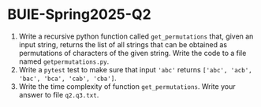 # BUIE-Spring2025-Q2

1. Write a recursive python function called `get_permutations` that, given an input string, returns the list of all strings that can be obtained as permutations of characters of the given string. Write the code to a file named `getpermutations.py`.
2. Write a `pytest` test to make sure that input `'abc'` returns `['abc', 'acb', 'bac', 'bca', 'cab', 'cba']`.
3. Write the time complexity of function `get_permutations`. Write your answer to file `q2.q3.txt`.
